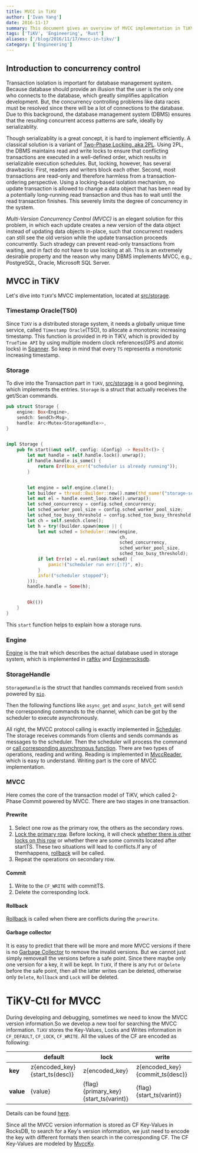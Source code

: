 ```yaml
---
title: MVCC in TiKV
author: ['Ivan Yang']
date: 2016-11-17
summary: This document gives an overview of MVCC implementation in TiKV.
tags: ['TiKV', 'Engineering', 'Rust']
aliases: ['/blog/2016/11/17/mvcc-in-tikv/']
category: ['Engineering']
---
```


## Introduction to concurrency control

Transaction isolation is important for database management system. Because database should provide an illusion that the user is the only one who connects to the database, which greatly simplifies application development. But, the concurrency controlling problems like data races must be resolved since there will be a lot of connections to the database. Due to this background, the database management system (DBMS) ensures that the resulting concurrent access patterns are safe, ideally by serializablity.

Though serializablity is a great concept, it is hard to implement efficiently. A classical solution is a variant of [Two-Phase Locking, aka 2PL][1]. Using 2PL, the DBMS maintains read and write locks to ensure that conflicting transactions are executed in a well-defined order, which results in serializable execution schedules. But, locking, however, has several drawbacks: First, readers and writers block each other. Second, most transactions are read-only and therefore harmless from a transaction-ordering perspective. Using a locking-based isolation mechanism, no update transaction is allowed to change a data object that has been read by a potentially long-running read transaction and thus has to wait until the read transaction finishes. This severely limits the degree of concurrency in the system.

*Multi-Version Concurrency Control (MVCC)* is an elegant solution for this problem, in which each update creates a new version of the data object instead of updating data objects in-place, such that concurrenct readers can still see the old version while the update transaction proceeds concurrently. Such stradegy can prevent read-only transactions from waiting, and in fact do not have to use locking at all. This is an extremely desirable property and the reason why many DBMS implements MVCC, e.g., PostgreSQL, Oracle, Microsoft SQL Server.

## MVCC in TiKV

Let's dive into `TiKV`'s MVCC implementation, located at [src/storage](https://github.com/tikv/tikv/blob/1050931de5d9b47423f997d6fc456bd05bd234a7/src/storage/mod.rs).

### Timestamp Oracle(TSO)

Since `TiKV` is a distributed storage system, it needs a globally unique time service, called `Timestamp Oracle`(TSO), to allocate a monotonic increasing timestamp. This function is provided in `PD` in TiKV, which is provided by `TrueTime API` by using multiple modern clock references(GPS and atomic locks) in [Spanner](http://static.googleusercontent.com/media/research.google.com/en//archive/spanner-osdi2012.pdf). So keep in mind that every `TS` represents a monotonic increasing timestamp.

### Storage

To dive into the Transaction part in `TiKV`, [src/storage](https://github.com/tikv/tikv/blob/1050931de5d9b47423f997d6fc456bd05bd234a7/src/storage) is a good beginning, which implements the entries. `Storage` is a struct that actually receives the get/Scan commands.

```rust
pub struct Storage {
    engine: Box<Engine>,
    sendch: SendCh<Msg>,
    handle: Arc<Mutex<StorageHandle>>,
}


impl Storage {
    pub fn start(&mut self, config: &Config) -> Result<()> {
        let mut handle = self.handle.lock().unwrap();
        if handle.handle.is_some() {
            return Err(box_err!("scheduler is already running"));
        }


        let engine = self.engine.clone();
        let builder = thread::Builder::new().name(thd_name!("storage-scheduler"));
        let mut el = handle.event_loop.take().unwrap();
        let sched_concurrency = config.sched_concurrency;
        let sched_worker_pool_size = config.sched_worker_pool_size;
        let sched_too_busy_threshold = config.sched_too_busy_threshold;
        let ch = self.sendch.clone();
        let h = try!(builder.spawn(move || {
            let mut sched = Scheduler::new(engine,
                                           ch,
                                           sched_concurrency,
                                           sched_worker_pool_size,
                                           sched_too_busy_threshold);
            if let Err(e) = el.run(&mut sched) {
                panic!("scheduler run err:{:?}", e);
            }
            info!("scheduler stopped");
        }));
        handle.handle = Some(h);


        Ok(())
    }
}
```

This `start` function helps to explain how a storage runs.

### Engine

[Engine](https://github.com/pingcap/tikv/blob/master/src/storage/engine/mod.rs#L44) is the trait which describes the actual database used in storage system, which is implemented in [raftkv](https://github.com/pingcap/tikv/blob/master/src/storage/engine/raftkv.rs#L91) and [Enginerocksdb](https://github.com/pingcap/tikv/blob/master/src/storage/engine/rocksdb.rs#L66).

### StorageHandle

`StorageHandle` is the struct that handles commands received from `sendch` powered by [`mio`](https://github.com/carllerche/mio).

Then the following functions like `async_get` and `async_batch_get` will send the corresponding commands to the channel, which can be got by the scheduler to execute asynchronously.

All right, the MVCC protocol calling is exactly implemented in [Scheduler](https://github.com/pingcap/tikv/blob/master/src/storage/txn/scheduler.rs#L763).
The storage receives commands from clients and sends commands as messages to the scheduler. Then the scheduler will process the command or [call corresponding asynchronous function](https://github.com/pingcap/tikv/blob/master/src/storage/txn/scheduler.rs#L643). There are two types of operations, reading and writing. Reading is implemented in [MvccReader](https://github.com/tikv/tikv/blob/1050931de5d9b47423f997d6fc456bd05bd234a7/src/storage/mvcc/reader.rs#L20), which is easy to understand. Writing part is the core of MVCC implementation.

### MVCC

Here comes the core of the transaction model of TiKV, which called 2-Phase Commit powered by MVCC. There are two stages in one transaction.

#### Prewrite

1. Select one row as the primary row, the others as the secondary rows.
2. [Lock the primary row](https://github.com/pingcap/tikv/blob/master/src/storage/mvcc/txn.rs#L80). Before locking, it will check [whether there is other locks on this row](https://github.com/pingcap/tikv/blob/master/src/storage/mvcc/txn.rs#L71) or whether there are some commits located after startTS. These two situations will lead to conflicts.If any of themhappens, [rollback](https://github.com/pingcap/tikv/blob/master/src/storage/mvcc/txn.rs#L115) will be called.
3. Repeat the  operations on secondary row.

#### Commit

1. Write to the `CF_WRITE` with commitTS.
2. Delete the corresponding lock.

#### Rollback

[Rollback](https://github.com/pingcap/tikv/blob/master/src/storage/mvcc/txn.rs#L115) is called when there are conflicts during the `prewrite`.

#### Garbage collector
It is easy to predict that there will be more and more MVCC versions if there is no [Garbage Collector](https://github.com/pingcap/tikv/blob/master/src/storage/mvcc/txn.rs#L143) to remove the invalid versions. But we cannot just simply removeall the versions before a safe point. Since there maybe only one version for a key, it will be kept. In `TiKV`, if there is  any `Put` or `Delete` before the safe point, then all the latter writes can be deleted, otherwise only `Delete`, `Rollback` and `Lock` will be deleted.

# TiKV-Ctl for MVCC

During developing and debugging, sometimes we need to know the MVCC version information.So we develop a new tool for searching the MVCC information. `TiKV` stores the Key-Values, Locks and Writes information in `CF_DEFAULT`, `CF_LOCK`, `CF_WRITE`.
All the  values of the CF are encoded as following:

|  | default | lock | write |
| --- | --- | --- | --- |
| **key** | z{encoded_key}{start_ts(desc)} | z{encoded_key} | z{encoded_key}{commit_ts(desc)} |
| **value** | {value} | {flag}{primary_key}{start_ts(varint)} | {flag}{start_ts(varint)} |

Details can be found [here](https://github.com/pingcap/tikv/issues/1077).

Since all the MVCC version information is stored as CF Key-Values in RocksDB, to search for a Key's version information, we just need to encode the key with different formats then search in the corresponding CF. The CF Key-Values are modeled by [MvccKv](https://github.com/pingcap/tikv/blob/master/src/bin/tikv-ctl.rs#L210).

[1]: https://en.wikipedia.org/wiki/Two-phase_locking
